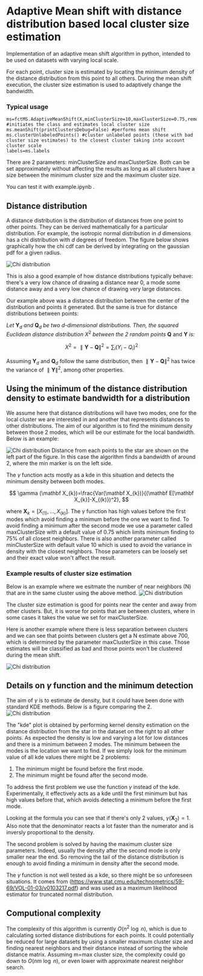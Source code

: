 # Adaptive Mean shift with distance distribution based local cluster size estimation

Implementation of an adaptive mean shift algorithm in python, intended to be used on datasets with varying local scale.

For each point, cluster size is estimated by locating the minimum density of the distance distribution from this point to all others. During the mean shift execution, the cluster size estimation is used to adaptively change the bandwidth. 

### Typical usage
    ms=fctMS.AdaptiveMeanShift(X,minClusterSize=10,maxClusterSize=0.75,removeBadEstimates=True) #initiates the class and estimates local cluster size
    ms.meanShift(printClustersDebug=False) #performs mean shift
    ms.clusterUnlabeledPoints() #cluster unlabeled points (those with bad cluster size estimates) to the closest cluster taking into account cluster scale
    labels=ms.labels

There are 2 parameters: minClusterSize and maxClusterSize. Both can be set approximately without affecting the results as long as all clusters have a size between the minimum cluster size and the maximum cluster size.

You can test it with example.ipynb .

## Distance distribution
A distance distribution is the distribution of distances from one point to other points. They can be derived mathematically for a particular distribution. For example, the isotropic normal distribution in $d$ dimensions has a chi distribution with $d$ degrees of freedom. The figure below shows graphically how the chi cdf can be derived by integrating on the gaussian pdf for a given radius.

![Chi distribution](/figure/chi_2D_visualization.PNG)

This is also a good example of how distance distributions typically behave: there's a very low chance of drawing a distance near 0, a mode some distance away and a very low chance of drawing very large distances.

Our example above was a distance distribution between the center of the distribution and points it generated. But the same is true for distance distributions between points: 

*Let* $\mathbf{Y}_d$ *and* $\mathbf{Q}_d$ *be two d-dimensional distributions. Then, the squared Euclidean distance distribution* $X^2$ *between the 2 random points* $\mathbf{Q}$ and $\mathbf{Y}$ *is:*

$$
    X^2=\parallel\mathbf{Y}-\mathbf{Q}\parallel^2=\sum_i(Y_i-Q_i)^2
$$

Assuming $\mathbf{Y}_d$ and $\mathbf{Q}_d$ follow the same distribution, then $\parallel\mathbf{Y}-\mathbf{Q}\parallel^2$ has twice the variance of $\parallel\mathbf{Y}\parallel^2$, among other properties. 

## Using the minimum of the distance distribution density to estimate bandwidth for a distribution

We assume here that distance distributions will have two modes, one for the local cluster we are interested in and another that represents distances to other distributions. The aim of our algorithm is to find the minimum density between those 2 modes, which will be our estimate for the local bandwidth. Below is an example:

![Chi distribution](/figure/density.png)
Distance from each points to the star are shown on the left part of the figure. In this case the algorithm finds a bandwidth of around 2, where the min marker is on the left side.

The $\gamma$ function acts mostly as a kde in this situation and detects the minimum density between both modes.

$$
\gamma (\mathbf X_{k})=\frac{Var(\mathbf X_{k})}{(\mathbf E[\mathbf X_{k}]-X_{(k)})^2},
$$

where $\mathbf X_{k}=[X_{(1)},\dots,X_{(k)}]$.
The $\gamma$ function has high values before the first modes which avoid finding a minimum before the one we want to find. To avoid finding a minimum after the second mode we use a parameter called maxClusterSize with a default value of 0.75 which limits minimum finding to 75% of all closest neighbors. There is also another parameter called minClusterSize with default value 10 which is used to avoid the variance in density with the closest neighbors. Those parameters can be loosely set and their exact value won't affect the result.

### Example results of cluster size estimation
Below is an example where we esitmate the number of near neighbors (N) that are in the same cluster using the above method.
![Chi distribution](/figure/NestimateGood.png)

The cluster size estimation is good for points near the center and away from other clusters. But, it is worse for points that are between clusters, where in some cases it takes the value we set for maxClusterSize.

Here is another example where there is less separation between clusters and we can see that points between clusters get a N estimate above 700, which is determined by the parameter maxClusterSize in this case. Those estimates will be classified as bad and those points won't be clustered during the mean shift.

![Chi distribution](/figure/NestimateBad.png)

## Details on $\gamma$ function and the minimum detection

The aim of $\gamma$ is to estimate de density, but it could have been done with standard KDE methods. Below is a figure comparing the 2.
![Chi distribution](/figure/density_with_kde.png)

The "kde" plot is obtained by performing kernel density estimation on the distance distribution from the star in the dataset on the right to all other points. As expected the density is low and varying a lot for low distances and there is a minimum between 2 modes. The minimum between the modes is the location we want to find. If we simply look for the minimum value of all kde values there might be 2 problems:
1. The minimum might be found before the first mode.
2. The minimum might be found after the second mode. 

To address the first problem we use the function $\gamma$ instead of the kde. Experimentally, it effectively acts as a kde until the first minimum but has high values before that, which avoids detecting a minimum before the first mode. 

Looking at the formula you can see that if there's only 2 values, $\gamma(\mathbf X_{2})=1$. Also note that the denominator reacts a lot faster than the numerator and is inversly proportional to the density.

The second problem is solved by having the maximum cluster size parameters. Indeed, usually the density after the second mode is only smaller near the end. So removing the tail of the distance distribution is enough to avoid finding a minimum in density after the second mode.

The $\gamma$ function is not well tested as a kde, so there might be so unforeseen situations. It comes from (https://www.stat.cmu.edu/technometrics/59-69/VOL-01-03/v0103217.pdf) and was used as a maximum likelihood estimator for truncated normal distribution.

## Computional complexity

The complexity of this algorithm is currently $O(n^2\ \log\ n)$, which is due to calculating sorted distance distributions for each points. It could potentially be reduced for large datasets by using a smaller maximum cluster size and finding nearest neighbors and their distance instead of sorting the whole distance matrix. Assuming m=max cluster size, the complexity could go down to $O(nm\ \log\ n)$, or even lower with approximate nearest neighbor search.
